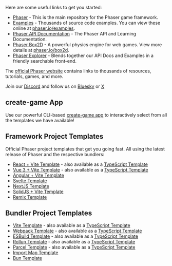 Here are some useful links to get you started:

* [Phaser](https://github.com/phaserjs/phaser) - This is the main repository for the Phaser game framework.
* [Examples](https://github.com/phaserjs/examples) - Thousands of source code examples. You can view these online at [phaser.io/examples](https://phaser.io/examples).
* [Phaser API Documentation](https://docs.phaser.io) - The Phaser API and Learning Documentation.
* [Phaser Box2D](https://github.com/phaserjs/phaser-box2d) - A powerful physics engine for web games. View more details at [phaser.io/box2d](https://phaser.io/box2d).
* [Phaser Explorer](https://explorer.phaser.io) - Blends together our API Docs and Examples in a friendly searchable front-end.

The [official Phaser website](https://phaser.io) contains links to thousands of resources, tutorials, games, and more.

Join our [Discord](https://discord.gg/phaser) and follow us on [Bluesky](https://bsky.app/profile/phaser.io) or [X](https://twitter.com/phaser_)

## create-game App

Use our powerful CLI-based [create-game app](https://phaser.io/tutorials/create-game-app) to interactively select from all the templates we have available!

## Framework Project Templates

Official Phaser project templates that get you going fast. All using the latest release of Phaser and the respective bundlers:

* [React + Vite Template](https://github.com/phaserjs/template-react) - also available as a [TypeScript Template](https://github.com/phaserjs/template-react-ts)
* [Vue 3 + Vite Template](https://github.com/phaserjs/template-vue) - also available as a [TypeScript Template](https://github.com/phaserjs/template-vue-ts)
* [Angular + Vite Template](https://github.com/phaserjs/template-angular)
* [Svelte Template](https://github.com/phaserjs/template-svelte)
* [NextJS Template](https://github.com/phaserjs/template-nextjs)
* [SolidJS + Vite Template](https://github.com/phaserjs/template-solid)
* [Remix Template](https://github.com/phaserjs/template-remix)

## Bundler Project Templates

* [Vite Template](https://github.com/phaserjs/template-vite) - also available as a [TypeScript Template](https://github.com/phaserjs/template-vite-ts)
* [Webpack Template](https://github.com/phaserjs/template-webpack) - also available as a [TypeScript Template](https://github.com/phaserjs/template-webpack-ts)
* [ESBuild Template](https://github.com/phaserjs/template-esbuild) - also available as a [TypeScript Template](https://github.com/phaserjs/template-esbuild-ts)
* [Rollup Template](https://github.com/phaserjs/template-rollup) - also available as a [TypeScript Template](https://github.com/phaserjs/template-rollup-ts)
* [Parcel Template](https://github.com/phaserjs/template-parcel) - also available as a [TypeScript Template](https://github.com/phaserjs/template-parcel-ts)
* [Import Map Template](https://github.com/phaserjs/template-importmap)
* [Bun Template](https://github.com/phaserjs/template-bun)

